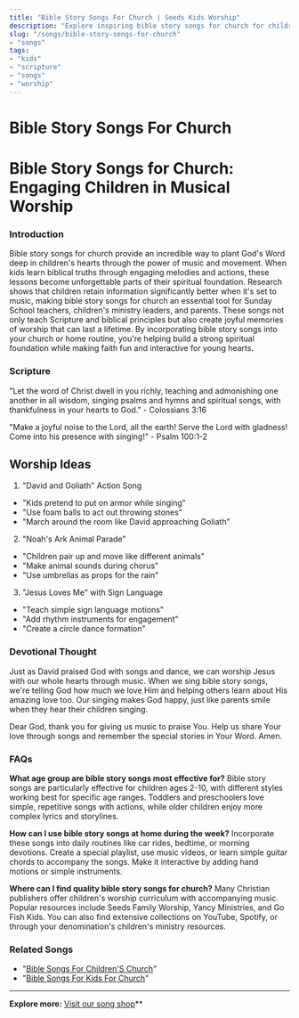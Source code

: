 ```yaml
---
title: "Bible Story Songs For Church | Seeds Kids Worship"
description: "Explore inspiring bible story songs for church for children's worship and faith development. Biblical music resources for families and ministry."
slug: "/songs/bible-story-songs-for-church"
- "songs"
tags:
- "kids"
- "scripture"
- "songs"
- "worship"
---
```


# Bible Story Songs For Church

# Bible Story Songs for Church: Engaging Children in Musical Worship

### Introduction
Bible story songs for church provide an incredible way to plant God's Word deep in children's hearts through the power of music and movement. When kids learn biblical truths through engaging melodies and actions, these lessons become unforgettable parts of their spiritual foundation. Research shows that children retain information significantly better when it's set to music, making bible story songs for church an essential tool for Sunday School teachers, children's ministry leaders, and parents. These songs not only teach Scripture and biblical principles but also create joyful memories of worship that can last a lifetime. By incorporating bible story songs into your church or home routine, you're helping build a strong spiritual foundation while making faith fun and interactive for young hearts.

### Scripture
"Let the word of Christ dwell in you richly, teaching and admonishing one another in all wisdom, singing psalms and hymns and spiritual songs, with thankfulness in your hearts to God." - Colossians 3:16

"Make a joyful noise to the Lord, all the earth! Serve the Lord with gladness! Come into his presence with singing!" - Psalm 100:1-2

## Worship Ideas
1. "David and Goliath" Action Song
- "Kids pretend to put on armor while singing"
- "Use foam balls to act out throwing stones"
- "March around the room like David approaching Goliath"

2. "Noah's Ark Animal Parade"
- "Children pair up and move like different animals"
- "Make animal sounds during chorus"
- "Use umbrellas as props for the rain"

3. "Jesus Loves Me" with Sign Language
- "Teach simple sign language motions"
- "Add rhythm instruments for engagement"
- "Create a circle dance formation"

### Devotional Thought
Just as David praised God with songs and dance, we can worship Jesus with our whole hearts through music. When we sing bible story songs, we're telling God how much we love Him and helping others learn about His amazing love too. Our singing makes God happy, just like parents smile when they hear their children singing.

Dear God, thank you for giving us music to praise You. Help us share Your love through songs and remember the special stories in Your Word. Amen.

### FAQs
**What age group are bible story songs most effective for?**
Bible story songs are particularly effective for children ages 2-10, with different styles working best for specific age ranges. Toddlers and preschoolers love simple, repetitive songs with actions, while older children enjoy more complex lyrics and storylines.

**How can I use bible story songs at home during the week?**
Incorporate these songs into daily routines like car rides, bedtime, or morning devotions. Create a special playlist, use music videos, or learn simple guitar chords to accompany the songs. Make it interactive by adding hand motions or simple instruments.

**Where can I find quality bible story songs for church?**
Many Christian publishers offer children's worship curriculum with accompanying music. Popular resources include Seeds Family Worship, Yancy Ministries, and Go Fish Kids. You can also find extensive collections on YouTube, Spotify, or through your denomination's children's ministry resources.

### Related Songs

- "[Bible Songs For Children'S Church](/songs/bible-songs-for-children-s-church/)"
- "[Bible Songs For Kids For Church](/songs/bible-songs-for-kids-for-church/)"

---

**Explore more:** [Visit our song shop](https://seedskidsworship.com/shop)**

<!-- Schema Markup -->
<script type="application/ld+json">
{
  "@context": "https://schema.org",
  "@type": "MusicRecording",
  "name": "Bible Story Songs For Church",
  "byArtist": {
    "@type": "MusicGroup",
    "name": "Seeds Kids Worship"
  },
  "isFamilyFriendly": true,
  "url": "https://seedskidsworship.com/songs/bible-story-songs-for-church/"
}
</script>